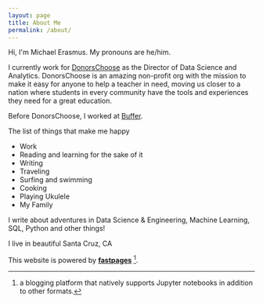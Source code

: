 ```yaml
---
layout: page
title: About Me
permalink: /about/
---
```


Hi, I'm Michael Erasmus. My pronouns are he/him.

I currently work for [DonorsChoose](https://www.donorschoose.org/) as the Director of Data Science and Analytics. DonorsChoose is an amazing non-profit org with the mission to make it easy for anyone to help a teacher in need, moving us closer to a nation where students in every community have the tools and experiences they need for a great education.

Before DonorsChoose, I worked at [Buffer](https://buffer.com/).

The list of things that make me happy

- Work
- Reading and learning for the sake of it
- Writing
- Traveling
- Surfing and swimming
- Cooking
- Playing Ukulele
- My Family

I write about adventures in Data Science & Engineering, Machine Learning, SQL, Python and other things!

I live in beautiful Santa Cruz, CA


This website is powered by **[fastpages](https://github.com/fastai/fastpages)** [^1].



[^1]:a blogging platform that natively supports Jupyter notebooks in addition to other formats.
